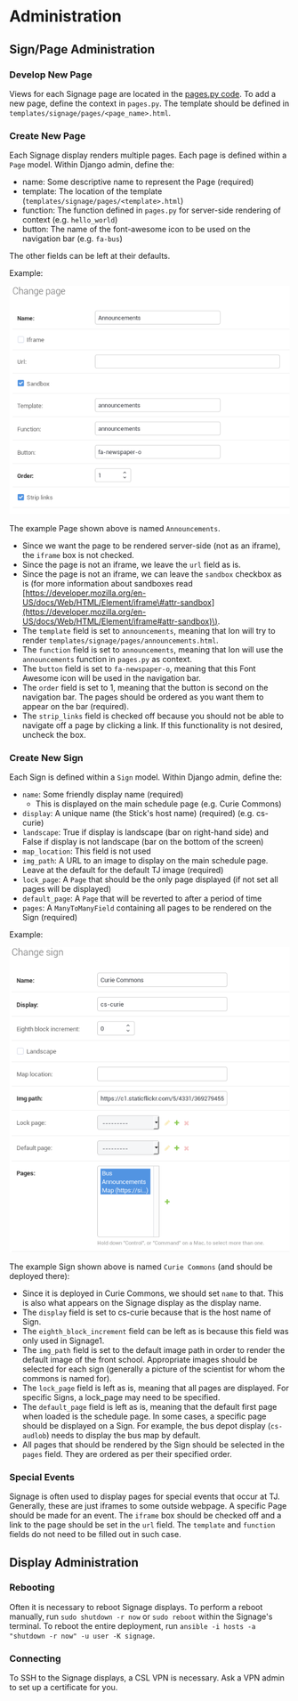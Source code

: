 # Administration

## Sign/Page Administration

### Develop New Page

Views for each Signage page are located in the [pages.py code](https://github.com/tjcsl/ion/blob/master/intranet/apps/signage/pages.py). To add a new page, define the context in `pages.py`. The template should be defined in `templates/signage/pages/<page_name>.html`.

### Create New Page

Each Signage display renders multiple pages. Each page is defined within a `Page` model. Within Django admin, define the:

* name: Some descriptive name to represent the Page \(required\)
* template: The location of the template \(`templates/signage/pages/<template>.html`\)
* function: The function defined in `pages.py` for server-side rendering of context \(e.g. `hello_world`\)
* button: The name of the font-awesome icon to be used on the navigation bar \(e.g. `fa-bus`\)

The other fields can be left at their defaults.

Example:

![Example Page](../../.gitbook/assets/signage2.png)

The example Page shown above is named `Announcements`.

* Since we want the page to be rendered server-side \(not as an iframe\), the `iframe` box is not checked. 
* Since the page is not an iframe, we leave the `url` field as is.
* Since the page is not an iframe, we can leave the `sandbox` checkbox as is \(for more information about sandboxes read [https://developer.mozilla.org/en-US/docs/Web/HTML/Element/iframe\#attr-sandbox](https://developer.mozilla.org/en-US/docs/Web/HTML/Element/iframe#attr-sandbox)\).
* The `template` field is set to `announcements`, meaning that Ion will try to render `templates/signage/pages/announcements.html`.  
* The `function` field is set to `announcements`, meaning that Ion will use the `announcements` function in `pages.py` as context.
* The `button` field is set to `fa-newspaper-o`, meaning that this Font Awesome icon will be used in the navigation bar.  
* The `order` field is set to 1, meaning that the button is second on the navigation bar.  The pages should be ordered as you want them to appear on the bar \(required\).
* The `strip_links` field is checked off because you should not be able to navigate off a page by clicking a link.  If this functionality is not desired, uncheck the box.

### Create New Sign

Each Sign is defined within a `Sign` model. Within Django admin, define the:

* `name`: Some friendly display name \(required\)
  * This is displayed on the main schedule page \(e.g. Curie Commons\)
* `display`: A unique name \(the Stick's host name\) \(required\) \(e.g. cs-curie\)
* `landscape`: True if display is landscape \(bar on right-hand side\) and False if display is not landscape \(bar on the bottom of the screen\)
* `map_location`: This field is not used
* `img_path`: A URL to an image to display on the main schedule page.  Leave at the default for the default TJ image \(required\)
* `lock_page`: A `Page` that should be the only page displayed \(if not set all pages will be displayed\)
* `default_page`: A `Page` that will be reverted to after a period of time
* `pages`: A `ManyToManyField` containing all pages to be rendered on the Sign \(required\)

Example:

![](../../.gitbook/assets/signage3.png)

The example Sign shown above is named `Curie Commons` \(and should be deployed there\):

* Since it is deployed in Curie Commons, we should set `name` to that.  This is also what appears on the Signage display as the display name.
* The `display` field is set to cs-curie because that is the host name of Sign.  
* The `eighth_block_increment` field can be left as is because this field was only used in Signage1.
* The `img_path` field is set to the default image path in order to render  the default image of the front school.  Appropriate images should be selected for each sign \(generally a picture of the scientist for whom the commons is named for\).
* The `lock_page` field is left as is, meaning that all pages are displayed.  For specific Signs, a lock\_page may need to be specified.
* The `default_page` field is left as is, meaning that the default first page when loaded is the schedule page.  In some cases, a specific page should be displayed on a Sign.  For example, the bus depot display \(`cs-audlob`\) needs to display the bus map by default.
* All pages that should be rendered by the Sign should be selected in the `pages` field.  They are ordered as per their specified order.

### Special Events

Signage is often used to display pages for special events that occur at TJ. Generally, these are just iframes to some outside webpage.  A specific Page should be made for an event.  The `iframe` box should be checked off and a link to the page should be set in the `url` field.  The `template` and `function` fields do not need to be filled out in such case.

## Display Administration

### Rebooting

Often it is necessary to reboot Signage displays. To perform a reboot manually, run `sudo shutdown -r now` or `sudo reboot` within the Signage's terminal. To reboot the entire deployment, run `ansible -i hosts -a "shutdown -r now" -u user -K signage`.

### Connecting

To SSH to the Signage displays, a CSL VPN is necessary. Ask a VPN admin to set up a certificate for you.

